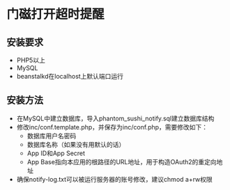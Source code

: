 # 门磁打开超时提醒

## 安装要求

- PHP5以上
- MySQL
- beanstalkd在localhost上默认端口运行

## 安装方法

- 在MySQL中建立数据库，导入phantom_sushi_notify.sql建立数据库结构
- 修改inc/conf.template.php，并保存为inc/conf.php，需要修改如下：
    - 数据库用户名密码
    - 数据库名称（如果没有用默认的话）
    - App ID和App Secret
    - App Base指向本应用的根路径的URL地址，用于构造OAuth2的重定向地址
- 确保notify-log.txt可以被运行服务器的账号修改，建议chmod a+rw权限
